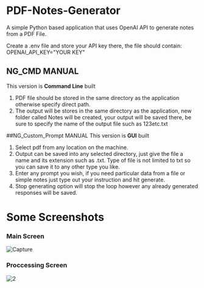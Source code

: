 # PDF-Notes-Generator
A simple Python based application that uses OpenAI API to generate notes from a PDF File.

Create a .env file and store your API key there, the file should contain: OPENAI_API_KEY="YOUR KEY"

## NG_CMD MANUAL
This version is **Command Line** built
1. PDF file should be stored in the same directory as the application otherwise specify direct path.
2. The output will be stores in the same directory as the application, new folder called Notes will be created, your output will be saved there, be sure to specify the name of the output file such as 123etc.txt

##NG_Custom_Prompt MANUAL
This version is **GUI** built
1. Select pdf from any location on the machine.
2. Output can be saved into any selected directory, just give the file a name and its extension such as .txt. Type of file is not limited to txt so you can save it to any other type you like.
3. Enter any prompt you wish, if you need particular data from a file or simple notes just type out your instruction and hit generate.
4. Stop generating option will stop the loop however any already generated responses will be saved.

Some Screenshots
================

### Main Screen
![Capture](https://user-images.githubusercontent.com/74925827/231019411-821a1a8c-d79e-4307-8705-f30ebda183c5.PNG)

### Proccessing Screen
![2](https://user-images.githubusercontent.com/74925827/231020288-bcd30777-1dc3-4172-963b-818e2835a8d1.PNG)

